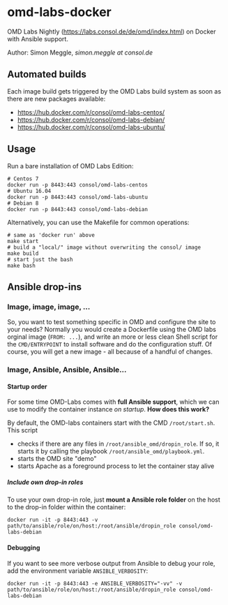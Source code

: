 # omd-labs-docker

OMD Labs Nightly (https://labs.consol.de/de/omd/index.html) on Docker with Ansible support.

Author: Simon Meggle, *simon.meggle at consol.de*

## Automated builds

Each image build gets triggered by the OMD Labs build system as soon as there are new packages available:

* https://hub.docker.com/r/consol/omd-labs-centos/
* https://hub.docker.com/r/consol/omd-labs-debian/
* https://hub.docker.com/r/consol/omd-labs-ubuntu/

## Usage

Run a bare installation of OMD Labs Edition:

    # Centos 7
    docker run -p 8443:443 consol/omd-labs-centos
    # Ubuntu 16.04
    docker run -p 8443:443 consol/omd-labs-ubuntu
    # Debian 8
    docker run -p 8443:443 consol/omd-labs-debian

Alternatively, you can use the Makefile for common operations:

    # same as 'docker run' above
    make start
    # build a "local/" image without overwriting the consol/ image
    make build
    # start just the bash
    make bash

## Ansible drop-ins
### Image, image, image, ...
So, you want to test something specific in OMD and configure the site to your needs? Normally you would create a Dockerfile using the OMD labs orginal image (``FROM: ...``), and write an more or less clean Shell script for the ``CMD/ENTRYPOINT`` to install software and do the configuration stuff. Of course, you will get a new image - all because of a handful of changes.

### Image, Ansible, Ansible, Ansible...

#### Startup order
For some time OMD-Labs comes with **full Ansible support**, which we can use to modify the container instance *on startup*. **How does this work?**

By default, the OMD-labs containers start with the CMD `/root/start.sh`. This script

* checks if there are any files in `/root/ansible_omd/dropin_role`. If so, it starts it by calling the playbook `/root/ansible_omd/playbook.yml`.
* starts the OMD site "demo"
* starts Apache as a foreground process to let the container stay alive

##### Include own drop-in roles

To use your own drop-in role, just **mount a Ansible role folder** on the host to the drop-in folder within the container:

    docker run -it -p 8443:443 -v path/to/ansible/role/on/host:/root/ansible/dropin_role consol/omd-labs-debian

#### Debugging

If you want to see more verbose output from Ansible to debug your role, add the environment variable `ANSIBLE_VERBOSITY`:

    docker run -it -p 8443:443 -e ANSIBLE_VERBOSITY="-vv" -v path/to/ansible/role/on/host:/root/ansible/dropin_role consol/omd-labs-debian
